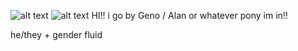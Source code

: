 ![alt text](https://media.discordapp.net/attachments/1052873893028843574/1361875745324138496/Untitled271_20250415202740.png?ex=68005920&is=67ff07a0&hm=d9400d34ce39947229246a57c5d858056f3733e9bbaabecc7641cfd96899f6ac&=&format=webp&quality=lossless)
![alt text](https://cdn.discordapp.com/attachments/1052873893028843574/1361880524817432808/IMG_6124-removebg-preview.png?ex=68005d93&is=67ff0c13&hm=4f684d9e03c5a3f9ffa65a669d990f9ca63ad57e4dbe876a358d22192ef5e291&)
                     HI!! i go by Geno / Alan or whatever pony im in!! 

he/they + gender fluid 
                   
